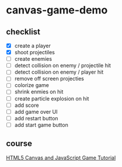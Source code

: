 # canvas-game-demo

## checklist

- [x] create a player
- [x] shoot projectiles
- [ ] create enemies
- [ ] detect collision on enemy / projectile hit
- [ ] detect collision on enemy / player hit
- [ ] remove off screen projecties
- [ ] colorize game
- [ ] shrink enmies on hit
- [ ] create particle explosion on hit
- [ ] add score
- [ ] add game over UI
- [ ] add restart button
- [ ] add start game button

## course
[HTML5 Canvas and JavaScript Game Tutorial](https://youtu.be/eI9idPTT0c4)
